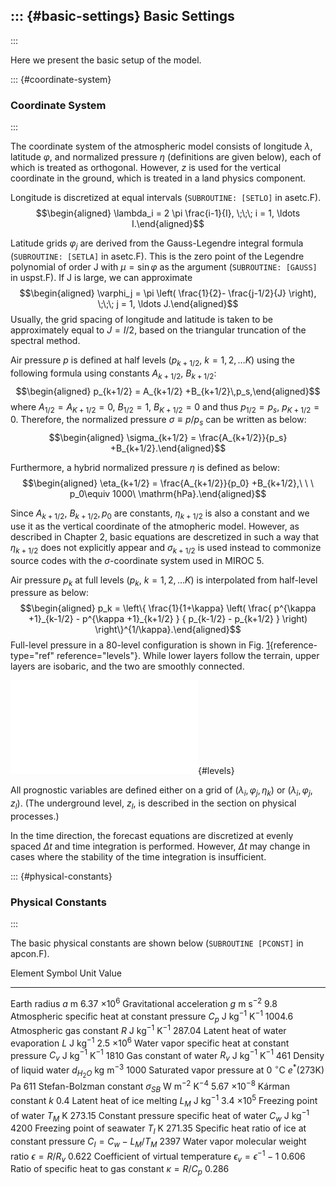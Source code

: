 ::: {#basic-settings}
Basic Settings
--------------
:::

Here we present the basic setup of the model.

::: {#coordinate-system}
### Coordinate System
:::

The coordinate system of the atmospheric model consists of longitude
$\lambda$, latitude $\varphi$, and normalized pressure $\eta$
(definitions are given below), each of which is treated as orthogonal.
However, $z$ is used for the vertical coordinate in the ground, which is
treated in a land physics component.

Longitude is discretized at equal intervals (`SUBROUTINE: [SETLO]` in
asetc.F). $$\begin{aligned}
  \lambda_i = 2 \pi \frac{i-1}{I},  \;\;\; i = 1, \ldots I.\end{aligned}$$

Latitude grids $\varphi_j$ are derived from the Gauss-Legendre integral
formula (`SUBROUTINE: [SETLA]` in asetc.F). This is the zero point of
the Legendre polynomial of order J with $\mu = \sin \varphi$ as the
argument (`SUBROUTINE: [GAUSS]` in uspst.F). If J is large, we can
approximate $$\begin{aligned}
  \varphi_j =  \pi \left( \frac{1}{2}- \frac{j-1/2}{J} \right), \;\;\; j = 1, \ldots J.\end{aligned}$$
Usually, the grid spacing of longitude and latitude is taken to be
approximately equal to $J = I/2$, based on the triangular truncation of
the spectral method.

Air pressure $p$ is defined at half levels
($p_{k+1/2},\ k = 1, 2, \ldots K$) using the following formula using
constants $A_{k+1/2},\ B_{k+1/2}$: $$\begin{aligned}
p_{k+1/2} = A_{k+1/2} +B_{k+1/2}\,p_s,\end{aligned}$$ where
$A_{1/2}=A_{K+1/2}=0,\ B_{1/2}=1,\ B_{K+1/2}=0$ and thus
$p_{1/2}=p_s,\ p_{K+1/2}=0$. Therefore, the normalized pressure
$\sigma\equiv p/p_s$ can be written as below: $$\begin{aligned}
\sigma_{k+1/2} = \frac{A_{k+1/2}}{p_s} +B_{k+1/2}.\end{aligned}$$

Furthermore, a hybrid normalized pressure $\eta$ is defined as below:
$$\begin{aligned}
\eta_{k+1/2} = \frac{A_{k+1/2}}{p_0} +B_{k+1/2},\ \ \ p_0\equiv 1000\ \mathrm{hPa}.\end{aligned}$$

Since $A_{k+1/2},\ B_{k+1/2}, p_0$ are constants, $\eta_{k+1/2}$ is also
a constant and we use it as the vertical coordinate of the atmopheric
model. However, as described in Chapter 2, basic equations are
descretized in such a way that $\eta_{k+1/2}$ does not explicitly appear
and $\sigma_{k+1/2}$ is used instead to commonize source codes with the
$\sigma$-coordinate system used in MIROC 5.

Air pressure $p_k$ at full levels ($p_k,\ k=1,2,\ldots K)$ is
interpolated from half-level pressure as below: $$\begin{aligned}
 p_k = \left\{ \frac{1}{1+\kappa}
                     \left( \frac{  p^{\kappa +1}_{k-1/2}
                                  - p^{\kappa +1}_{k+1/2}      }
                                  { p_{k-1/2} - p_{k+1/2} }
                     \right)
              \right\}^{1/\kappa}.\end{aligned}$$ Full-level pressure in
a 80-level configuration is shown in Fig.
[1](#levels){reference-type="ref" reference="levels"}. While lower
layers follow the terrain, upper layers are isobaric, and the two are
smoothly connected.

![Default arangement of vertical levels for 80-level
simulations.[\[levels\]]{#levels label="levels"}](levels.pdf){#levels}

All prognostic variables are defined either on a grid of
$(\lambda_i, \varphi_j, \eta_k)$ or $(\lambda_i, \varphi_j, z_l)$. (The
underground level, $z_l$, is described in the section on physical
processes.)

In the time direction, the forecast equations are discretized at evenly
spaced $\Delta t$ and time integration is performed. However, $\Delta t$
may change in cases where the stability of the time integration is
insufficient.

::: {#physical-constants}
### Physical Constants
:::

The basic physical constants are shown below (`SUBROUTINE [PCONST]` in
apcon.F).

  Element                                           Symbol                             Unit                   Value
  ------------------------------------------------- ---------------------------------- ---------------------- -----------------------
  Earth radius                                      $a$                                m                      6.37 $\times 10^6$
  Gravitational acceleration                        $g$                                m s$^{-2}$             9.8
  Atmospheric specific heat at constant pressure    $C_p$                              J kg$^{-1}$ K$^{-1}$   1004.6
  Atmospheric gas constant                          $R$                                J kg$^{-1}$ K$^{-1}$   287.04
  Latent heat of water evaporation                  $L$                                J kg$^{-1}$            2.5 $\times 10^6$
  Water vapor specific heat at constant pressure    $C_v$                              J kg$^{-1}$ K$^{-1}$   1810
  Gas constant of water                             $R_v$                              J kg$^{-1}$ K$^{-1}$   461
  Density of liquid water                           $d_{H_2O}$                         kg m$^{-3}$            1000
  Saturated vapor pressure at 0 $^{\circ}$C         $e^*$(273K)                        Pa                     611
  Stefan-Bolzman constant                           $\sigma_{SB}$                      W m$^{-2}$ K$^{-4}$    5.67 $\times 10^{-8}$
  Kárman constant                                   $k$                                                       0.4
  Latent heat of ice melting                        $L_M$                              J kg$^{-1}$            3.4 $\times 10^5$
  Freezing point of water                           $T_M$                              K                      273.15
  Constant pressure specific heat of water          $C_w$                              J kg$^{-1}$            4200
  Freezing point of seawater                        $T_I$                              K                      271.35
  Specific heat ratio of ice at constant pressure   $C_I = C_w - L_M/T_M$                                     2397
  Water vapor molecular weight ratio                $\epsilon = R/R_v$                                        0.622
  Coefficient of virtual temperature                $\epsilon_v = \epsilon^{-1} - 1$                          0.606
  Ratio of specific heat to gas constant            $\kappa = R/C_p$                                          0.286
